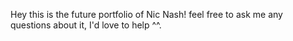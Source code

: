 Hey this is the future portfolio of Nic Nash!  feel free to ask me any questions about it, I'd love to help ^^.
